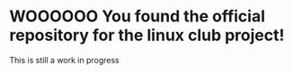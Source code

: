 # WOOOOOO You found the official repository for the linux club project!

This is still a work in progress

